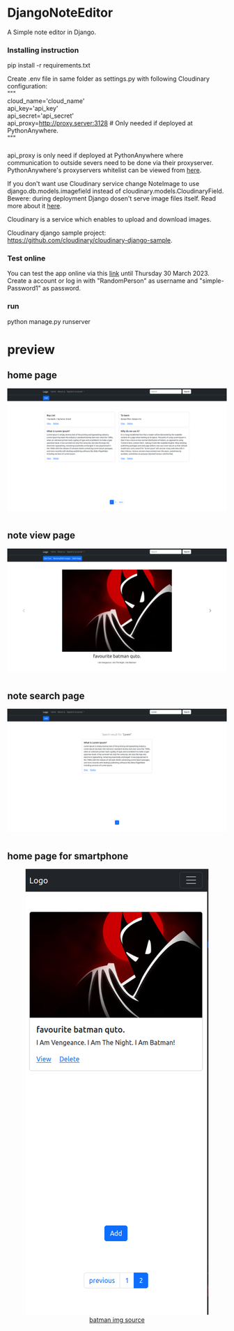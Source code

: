 # DjangoNoteEditor

A Simple note editor in Django.

### Installing instruction

pip install -r requirements.txt

Create .env file in same folder as settings.py with following Cloudinary configuration:\
"""\
cloud_name='cloud_name'\
api_key='api_key'\
api_secret='api_secret'\
api_proxy=http://proxy.server:3128 # Only needed if deployed at PythonAnywhere.\
"""

###
api_proxy is only need if deployed at PythonAnywhere where communication to outside severs need to be done via their proxyserver. PythonAnywhere's proxyservers whitelist can be viewed from [here](https://www.pythonanywhere.com/whitelist/).

If you don't want use Cloudinary service change NoteImage to use django.db.models.imagefield instead of cloudinary.models.CloudinaryField. Bewere: during deployment Django dosen't serve image files itself. Read more about it [here](https://docs.djangoproject.com/en/4.1/howto/deployment/wsgi/modwsgi/). 

Cloudinary is a service which enables to upload and download images.

Cloudinary django sample project: https://github.com/cloudinary/cloudinary-django-sample. 

### Test online
You can test the app online via this [link](http://asmail.eu.pythonanywhere.com/editor) until Thursday 30 March 2023. Create a account or log in with
"RandomPerson" as username and "simple-Password1" as password.

### run

python manage.py runserver

# preview

## home page

![](./preview_images/img1.png)

#

## note view page

![](./preview_images/img4.png)

#

## note search page

![](./preview_images/img5.png)

#

## home page for smartphone

<p align="center">
  <img src="./preview_images/img2.png"/>
  <br>
<a href ="https://www.moviezine.se/nyheter/batman-the-animated-series-fyller-25-ar"> batman img source </a>
</p>
